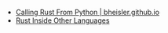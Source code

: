 - [Calling Rust From Python | bheisler.github.io](https://bheisler.github.io/post/calling-rust-in-python/)
- [Rust Inside Other Languages](https://doc.rust-lang.org/1.2.0/book/rust-inside-other-languages.html)
